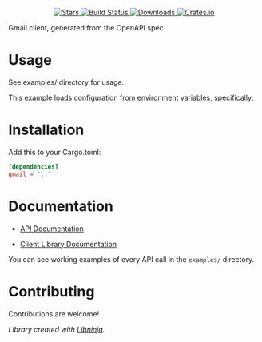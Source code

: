 <div id="top"></div>

<p align="center">
    <a href="https://github.com/libninjacom/gmail-rs/stargazers">
        <img src="https://img.shields.io/github/stars/libninjacom/gmail-rs.svg?style=flat-square" alt="Stars" />
    </a>
    <a href="https://github.com/libninjacom/gmail-rs/actions">
        <img src="https://img.shields.io/github/actions/workflow/status/libninjacom/gmail-rs/ci.yaml?style=flat-square" alt="Build Status" />
    </a>
    
<a href="https://crates.io/crates/gmail">
    <img src="https://img.shields.io/crates/d/gmail?style=flat-square" alt="Downloads" />
</a>
<a href="https://crates.io/crates/gmail">
    <img src="https://img.shields.io/crates/v/gmail?style=flat-square" alt="Crates.io" />
</a>

</p>

Gmail client, generated from the OpenAPI spec.

# Usage

See examples/ directory for usage.

This example loads configuration from environment variables, specifically:

# Installation

Add this to your Cargo.toml:

```toml
[dependencies]
gmail = ".."
```

# Documentation


* [API Documentation](https://developers.google.com/gmail/api/)


* [Client Library Documentation](https://docs.rs/gmail)


You can see working examples of every API call in the `examples/` directory.

# Contributing

Contributions are welcome!

*Library created with [Libninja](https://github.com/kurtbuilds/libninja).*

